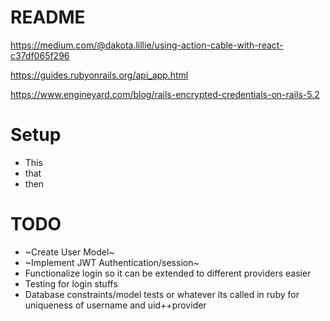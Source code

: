# README

https://medium.com/@dakota.lillie/using-action-cable-with-react-c37df065f296

https://guides.rubyonrails.org/api_app.html

https://www.engineyard.com/blog/rails-encrypted-credentials-on-rails-5.2

# Setup

- This
- that
- then

# TODO

- ~Create User Model~
- ~Implement JWT Authentication/session~
- Functionalize login so it can be extended to different providers easier
- Testing for login stuffs
- Database constraints/model tests or whatever its called in ruby for uniqueness of username and uid++provider
